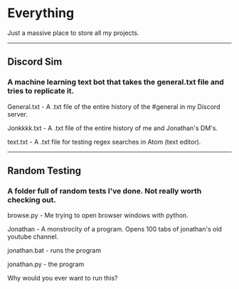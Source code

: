# Everything
Just a massive place to store all my projects.

---

## Discord Sim
### A machine learning text bot that takes the general.txt file and tries to replicate it.


General.txt - A .txt file of the entire history of the #general in my Discord server.


Jonkkkk.txt - A .txt file of the entire history of me and Jonathan's DM's.


text.txt - A .txt file for testing regex searches in Atom (text editor).

---

## Random Testing
### A folder full of random tests I've done. Not really worth checking out.

browse.py - Me trying to open browser windows with python.



Jonathan - A monstrocity of a program. Opens 100 tabs of jonathan's old youtube channel.

  jonathan.bat - runs the program

  jonathan.py - the program


  Why would you ever want to run this?
